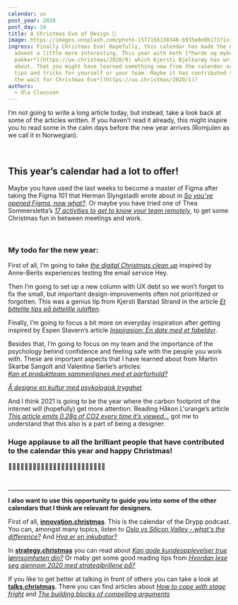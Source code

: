 ```yaml
---
calendar: ux
post_year: 2020
post_day: 24
title: A Christmas Eve of Design 🎅
image: https://images.unsplash.com/photo-1577156130348-b935e8e0b173?ixid=MXwxMjA3fDB8MHxwaG90by1wYWdlfHx8fGVufDB8fHw%3D&ixlib=rb-1.2.1&auto=format&fit=crop&w=2848&q=80
ingress: Finally Christmas Eve! Hopefully, this calendar has made the Christmas
  advent a little more interesting. This year with both [*harde og myke
  pakker*](https://ux.christmas/2020/9) which Kjersti Bjelkarøy has written
  about. That you might have learned something new from the calendar or got some
  tips and tricks for yourself or your team. Maybe it has contributed to [*Ease
  the wait for Christmas Eve*](https://ux.christmas/2020/1)?
authors:
  - Ola Claussen
---
```

I’m not going to write a long article today, but instead, take a look back at some of the articles written. If you haven’t read it already, this might inspire you to read some in the calm days before the new year arrives (Romjulen as we call it in Norwegian). 

<p>&nbsp;</p>

## This year’s calendar had a lot to offer!

Maybe you have used the last weeks to become a master of Figma after taking the Figma 101 that Herman Slyngstadli wrote about in [*So you’ve opened Figma, now what?*](https://ux.christmas/2020/4). Or maybe you have tried one of Thea Sommersletta’s [*17 activities to get to know your team remotely*](https://ux.christmas/2020/5), to get some Christmas fun in between meetings and work. 

<p>&nbsp;</p>

### My todo for the new year: 

First of all, I’m going to take [*the digital Christmas clean up*](https://ux.christmas/2020/19) inspired by Anne-Berits experiences testing the email service Hey.  

Then I’m going to set up a new column with UX debt so we won’t forget to fix the small, but important design-improvements often not prioritized or forgotten. This was a genius tip from Kjersti Barstad Strand in the article [*Et bittelite tips på bittelille julaften*](https://ux.christmas/2020/22). 

Finally, I’m going to focus a bit more on everyday inspiration after getting inspired by Espen Stavern’s article [*Inspirasjon: En date med et fabeldyr*](https://ux.christmas/2020/11).

Besides that, I’m going to focus on my team and the importance of the psychology behind confidence and feeling safe with the people you work with. These are important aspects that I have learned about from Martin Skarbø Sangolt and Valentina Sørlie’s articles:\
[*Kan et produktteam sammenlignes med et parforhold?*](https://ux.christmas/2020/14)

[*Å designe en kultur med psykologisk trygghet*](https://ux.christmas/2020/23)



And I think 2021 is going to be the year where the carbon footprint of the internet will (hopefully) get more attention. Reading Håkon L'orange’s article [*This article emits 0.28g of CO2 every time it’s viewed…*](https://ux.christmas/2020/21) got me to understand that this also is a part of being a designer.  



### Huge applause to all the brilliant people that have contributed to the calendar this year and happy Christmas! 
👏🎅👏🎅👏🎅👏🎅👏🎅👏🎅👏🎅👏🎅👏🎅👏🎅👏🎅👏🎅

<p>&nbsp;</p>

---

**I also want to use this opportunity to guide you into some of the other calendars that I think are relevant for designers.**


First of all, [**innovation.christmas**](https://www.innovation.christmas/2020). This is the calendar of the Drypp podcast. You can, amongst many topics, listen to [*Oslo vs Silicon Valley - what's the difference?*](https://www.innovation.christmas/2020/10) And [*Hva er en inkubator?*](https://www.innovation.christmas/2020/12)



In [**strategy.christmas**](https://www.strategy.christmas/2020) you can read about [*Kan gode kundeopplevelser true lønnsomheten din?*](https://www.strategy.christmas/2020/21) Or maby get some good reading tips from [*Hvordan lese seg gjennom 2020 med strategibrillene på?*](https://www.strategy.christmas/2020/23)


If you like to get better at talking in front of others you can take a look at [**talks.christmas**](https://www.talks.christmas/2020). There you can find articles about [*How to cope with stage fright*](https://www.talks.christmas/2020/2) and [*The building blocks of compelling arguments*](https://www.talks.christmas/2020/23)